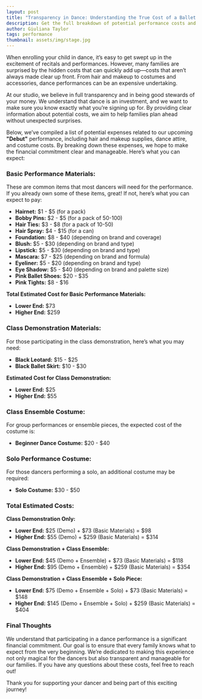 ```yaml
---
layout: post
title: "Transparency in Dance: Understanding the True Cost of a Ballet Performance"
description: Get the full breakdown of potential performance costs and how we ensure transparency for our families in our upcoming 'Debut' ballet.
author: Giuliana Taylor
tags: performance
thumbnail: assets/img/stage.jpg
---
```


When enrolling your child in dance, it’s easy to get swept up in the excitement of recitals and performances. However, many families are surprised by the hidden costs that can quickly add up—costs that aren’t always made clear up front. From hair and makeup to costumes and accessories, dance performances can be an expensive undertaking.

At our studio, we believe in full transparency and in being good stewards of your money. We understand that dance is an investment, and we want to make sure you know exactly what you’re signing up for. By providing clear information about potential costs, we aim to help families plan ahead without unexpected surprises.

Below, we’ve compiled a list of potential expenses related to our upcoming **"Debut"** performance, including hair and makeup supplies, dance attire, and costume costs. By breaking down these expenses, we hope to make the financial commitment clear and manageable. Here’s what you can expect:

### **Basic Performance Materials:**

These are common items that most dancers will need for the performance. If you already own some of these items, great! If not, here’s what you can expect to pay:

- **Hairnet:** $1 - $5 (for a pack)
- **Bobby Pins:** $2 - $5 (for a pack of 50-100)
- **Hair Ties:** $3 - $8 (for a pack of 10-50)
- **Hair Spray:** $4 - $15 (for a can)
- **Foundation:** $8 - $40 (depending on brand and coverage)
- **Blush:** $5 - $30 (depending on brand and type)
- **Lipstick:** $5 - $30 (depending on brand and type)
- **Mascara:** $7 - $25 (depending on brand and formula)
- **Eyeliner:** $5 - $20 (depending on brand and type)
- **Eye Shadow:** $5 - $40 (depending on brand and palette size)
- **Pink Ballet Shoes:** $20 - $35
- **Pink Tights:** $8 - $16

**Total Estimated Cost for Basic Performance Materials:**

- **Lower End:** $73
- **Higher End:** $259

### **Class Demonstration Materials:**

For those participating in the class demonstration, here’s what you may need:

- **Black Leotard:** $15 - $25
- **Black Ballet Skirt:** $10 - $30

**Estimated Cost for Class Demonstration:**

- **Lower End:** $25
- **Higher End:** $55

### **Class Ensemble Costume:**

For group performances or ensemble pieces, the expected cost of the costume is:

- **Beginner Dance Costume:** $20 - $40

### **Solo Performance Costume:**

For those dancers performing a solo, an additional costume may be required:

- **Solo Costume:** $30 - $50

### **Total Estimated Costs:**

**Class Demonstration Only:**

- **Lower End:** $25 (Demo) + $73 (Basic Materials) = $98
- **Higher End:** $55 (Demo) + $259 (Basic Materials) = $314

**Class Demonstration + Class Ensemble:**

- **Lower End:** $45 (Demo + Ensemble) + $73 (Basic Materials) = $118
- **Higher End:** $95 (Demo + Ensemble) + $259 (Basic Materials) = $354

**Class Demonstration + Class Ensemble + Solo Piece:**

- **Lower End:** $75 (Demo + Ensemble + Solo) + $73 (Basic Materials) = $148
- **Higher End:** $145 (Demo + Ensemble + Solo) + $259 (Basic Materials) = $404

### **Final Thoughts**

We understand that participating in a dance performance is a significant financial commitment. Our goal is to ensure that every family knows what to expect from the very beginning. We’re dedicated to making this experience not only magical for the dancers but also transparent and manageable for our families. If you have any questions about these costs, feel free to reach out!

Thank you for supporting your dancer and being part of this exciting journey!
